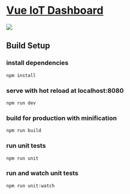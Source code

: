 # [Vue IoT Dashboard](https://cristijora.github.io/vue-paper-dashboard/) 


![](https://github.com/pauloeduardorocha/Pos_IoT/iot/static/index.jpg)

## Build Setup

### install dependencies
`npm install`
### serve with hot reload at localhost:8080
`npm run dev`
### build for production with minification
`npm run build`
### run unit tests
`npm run unit`
### run and watch unit tests
`npm run unit:watch`
